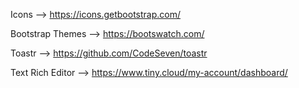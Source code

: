 Icons --> https://icons.getbootstrap.com/

Bootstrap Themes --> https://bootswatch.com/ 

Toastr --> https://github.com/CodeSeven/toastr

Text Rich Editor --> https://www.tiny.cloud/my-account/dashboard/ 